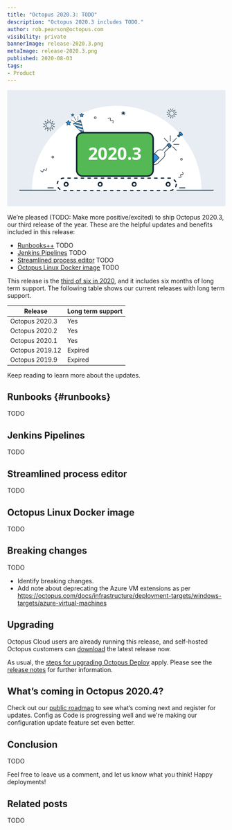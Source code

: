 ```yaml
---
title: "Octopus 2020.3: TODO"
description: "Octopus 2020.3 includes TODO."
author: rob.pearson@octopus.com
visibility: private
bannerImage: release-2020.3.png
metaImage: release-2020.3.png
published: 2020-08-03
tags:
- Product
---
```


![Octopus 2020.3: TODO](release-2020.3.png)

We’re pleased (TODO: Make more positive/excited) to ship Octopus 2020.3, our third release of the year. These are the helpful updates and benefits included in this release:

* [Runbooks++](blog/2020-08/octopus-release-2020-3/index.md#runbooks) TODO
* [Jenkins Pipelines](blog/2020-08/octopus-release-2020-3/index.md#jenkins-pipelines) TODO
* [Streamlined process editor](blog/2020-08/octopus-release-2020-3/index.md#streamlined-process-editor) TODO
* [Octopus Linux Docker image](blog/2020-08/octopus-release-2020-3/index.md#octopus-linux-image) TODO

This release is the [third of six in 2020](/blog/2020-03/releases-and-lts/index.md), and it includes six months of long term support. The following table shows our current releases with long term support.

| Release               | Long term support           |
| --------------------- | --------------------------- |
| Octopus 2020.3        | Yes                         |
| Octopus 2020.2        | Yes                         |
| Octopus 2020.1        | Yes                         |
| Octopus 2019.12       | Expired                     |
| Octopus 2019.9        | Expired                     |

Keep reading to learn more about the updates.

## Runbooks {#runbooks}

TODO

## Jenkins Pipelines

TODO

## Streamlined process editor

TODO

## Octopus Linux Docker image

TODO

## Breaking changes

TODO
- Identify breaking changes.
- Add note about deprecating the Azure VM extensions as per https://octopus.com/docs/infrastructure/deployment-targets/windows-targets/azure-virtual-machines

## Upgrading

Octopus Cloud users are already running this release, and self-hosted Octopus customers can [download](https://octopus.com/downloads/2020.3.0) the latest release now.  

As usual, the [steps for upgrading Octopus Deploy](https://octopus.com/docs/administration/upgrading) apply. Please see the [release notes](https://octopus.com/downloads/compare?to=2020.3.0) for further information.

## What’s coming in Octopus 2020.4?

Check out our [public roadmap](https://octopus.com/roadmap) to see what’s coming next and register for updates. Config as Code is progressing well and we're making our configuration update feature set even better. 

## Conclusion

TODO

Feel free to leave us a comment, and let us know what you think! Happy deployments!

## Related posts

TODO